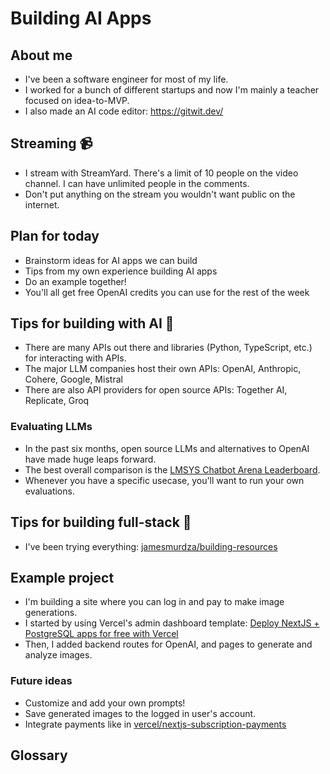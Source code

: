 # Building AI Apps

## About me

- I've been a software engineer for most of my life.
- I worked for a bunch of different startups and now I'm mainly a teacher focused on idea-to-MVP.
- I also made an AI code editor: https://gitwit.dev/

## Streaming 📹

- I stream with StreamYard. There's a limit of 10 people on the video channel. I can have unlimited people in the comments.
- Don't put anything on the stream you wouldn't want public on the internet.

## Plan for today

- Brainstorm ideas for AI apps we can build
- Tips from my own experience building AI apps
- Do an example together!
- You'll all get free OpenAI credits you can use for the rest of the week

## Tips for building with AI 🤖

- There are many APIs out there and libraries (Python, TypeScript, etc.) for interacting with APIs.
- The major LLM companies host their own APIs: OpenAI, Anthropic, Cohere, Google, Mistral
- There are also API providers for open source APIs: Together AI, Replicate, Groq

### Evaluating LLMs

- In the past six months, open source LLMs and alternatives to OpenAI have made huge leaps forward.
- The best overall comparison is the [LMSYS Chatbot Arena Leaderboard](https://leaderboard.lmsys.org/).
- Whenever you have a specific usecase, you'll want to run your own evaluations.

## Tips for building full-stack 🥞

- I've been trying everything: [jamesmurdza/building-resources](https://github.com/jamesmurdza/building-resources/)

## Example project

- I'm building a site where you can log in and pay to make image generations.
- I started by using Vercel's admin dashboard template: [Deploy NextJS + PostgreSQL apps for free with Vercel](https://youtu.be/EynGNuFtKeI)
- Then, I added backend routes for OpenAI, and pages to generate and analyze images.

### Future ideas

- Customize and add your own prompts!
- Save generated images to the logged in user's account.
- Integrate payments like in [vercel/nextjs-subscription-payments](https://github.com/vercel/nextjs-subscription-payments)

## Glossary

